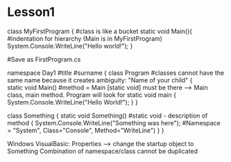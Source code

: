 # Lesson1

class MyFirstProgram { #class is like a bucket
  static void Main(){ #indentation for hierarchy (Main is in MyFirstProgram)
    System.Console.WriteLine("Hello world!");
  }

  
  #Save as FirstProgram.cs
 
 
 
 
 
namespace Day1 #title #surname
{ 
  class Program #classes cannot have the same name because it creates ambiguity: "Name of your child"
  {    
    static void Main() #method = Main [static void] must be there --> Main class, main method. Program will look for static void main
    {
      System.Console.WriteLine("Hello World!");
    }
  }

  class Something
  {
    static void Something() #static void - description of method
    {
      System.Console.WriteLine("Something was here"); #Namespace = "System", Class="Console", Method="WriteLine")
    }
  }
  
  
  Windows VisualBasic: Properties --> change the startup object to Something
  Combination of namespace/class cannot be duplicated
